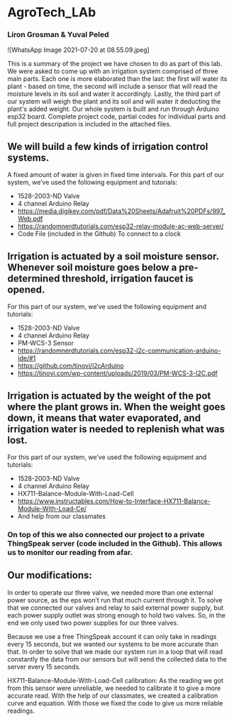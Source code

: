 # AgroTech_LAb
### Liron Grosman & Yuval Peled

![WhatsApp Image 2021-07-20 at 08.55.09.jpeg]

This is a summary of the project we have chosen to do as part of this lab. 
We were asked to come up with an irrigation system comprised of three main parts. Each one is more elaborated than the last: the first will water its plant - based on time, the second will include a sensor that will read the moisture levels in its soil and water it accordingly. Lastly, the third part of our system will weigh the plant and its soil and will water it deducting the plant's added weight.
Our whole system is built and run through Arduino esp32 board.
Complete project code, partial codes for individual parts and full project descripation is included in the attached files.



## We will build a few kinds of irrigation control systems.
   A fixed amount of water is given in fixed time intervals. 
For this part of our system, we’ve used the following equipment and tutorials:
*	1528-2003-ND Valve 
*	4 channel Arduino Relay
*	https://media.digikey.com/pdf/Data%20Sheets/Adafruit%20PDFs/997_Web.pdf 
*	https://randomnerdtutorials.com/esp32-relay-module-ac-web-server/  
*	Code File (included in the Github) To connect to a clock 


## Irrigation is actuated by a soil moisture sensor. Whenever soil moisture goes below a pre-determined threshold, irrigation faucet is opened. 
For this part of our system, we’ve used the following equipment and tutorials:
*	1528-2003-ND Valve 
*	4 channel Arduino Relay 
*	PM-WCS-3 Sensor 
*	https://randomnerdtutorials.com/esp32-i2c-communication-arduino-ide/#1 
*	https://github.com/tinovi/i2cArduino 
*	https://tinovi.com/wp-content/uploads/2019/03/PM-WCS-3-I2C.pdf 


## Irrigation is actuated by the weight of the pot where the plant grows in. When the weight goes down, it means that water evaporated, and irrigation water is needed to replenish what was lost. 
For this part of our system, we’ve used the following equipment and tutorials: 
*	1528-2003-ND Valve 
*	4 channel Arduino Relay 
*	HX711-Balance-Module-With-Load-Cell 
*	https://www.instructables.com/How-to-Interface-HX711-Balance-Module-With-Load-Ce/ 
*	And help from our classmates 


### On top of this we also connected our project to a private ThingSpeak server (code included in the Github). This allows us to monitor our reading from afar.

## Our modifications:
In order to operate our three valve, we needed more than one external power source, as the eps won’t run that much current through it. To solve that we connected our valves and relay to said external power supply, but each power supply outlet was strong enough to hold two valves. So, in the end we only used two power supplies for our three valves. 


Because we use a free ThingSpeak account it can only take in readings every 15 seconds, but we wanted our systems to be more accurate than that. In order to solve that we made our system run in a loop that will read constantly the data from our sensors but will send the collected data to the server every 15 seconds. 


HX711-Balance-Module-With-Load-Cell calibration: As the reading we got from this sensor were unreliable, we needed to calibrate it to give a more accurate read. With the help of our classmates, we created a calibration curve and equation. With those we fixed the code to give us more reliable readings. 

